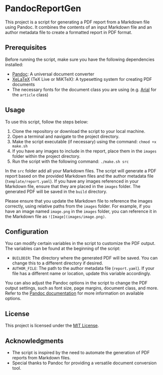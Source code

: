 # PandocReportGen

This project is a script for generating a PDF report from a Markdown file using Pandoc. It combines the contents of an input Markdown file and an author metadata file to create a formatted report in PDF format.

## Prerequisites

Before running the script, make sure you have the following dependencies installed:

- [Pandoc](https://pandoc.org/): A universal document converter
- [XeLaTeX](https://www.latex-project.org/get/) (TeX Live or MiKTeX): A typesetting system for creating PDF documents
- The necessary fonts for the document class you are using (e.g. [Arial](https://ctan.org/pkg/arial) for the `article` class)

## Usage

To use this script, follow the steps below:

1. Clone the repository or download the script to your local machine.
2. Open a terminal and navigate to the project directory.
3. Make the script executable (if necessary) using the command: `chmod +x make.sh`
4. If you have any images to include in the report, place them in the `images` folder within the project directory.
5. Run the script with the following command: `./make.sh src`

In the `src` folder add all your Markdown files. The script will generate a PDF report based on the provided Markdown files and the author metadata file (`template/report.yaml`). If you have any images referenced in your Markdown file, ensure that they are placed in the `images` folder. The generated PDF will be saved in the `build` directory.

Please ensure that you update the Markdown file to reference the images correctly, using relative paths from the `images` folder. For example, if you have an image named `image.png` in the `images` folder, you can reference it in the Markdown file as `![Image](images/image.png)`.

## Configuration

You can modify certain variables in the script to customize the PDF output. The variables can be found at the beginning of the script:

- `BUILDDIR`: The directory where the generated PDF will be saved. You can change this to a different directory if desired.
- `AUTHOR_FILE`: The path to the author metadata file (`report.yaml`). If your file has a different name or location, update this variable accordingly.

You can also adjust the Pandoc options in the script to change the PDF output settings, such as font size, page margins, document class, and more. Refer to the [Pandoc documentation](https://pandoc.org/MANUAL.html) for more information on available options.

## License

This project is licensed under the [MIT License](LICENSE).

## Acknowledgments

- The script is inspired by the need to automate the generation of PDF reports from Markdown files.
- Special thanks to Pandoc for providing a versatile document conversion tool.

